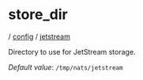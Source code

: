 # store_dir

/ [config](/reference/server-config/index.md) / [jetstream](/reference/server-config/config/jetstream/index.md) 

Directory to use for JetStream storage.

*Default value*: `/tmp/nats/jetstream`
